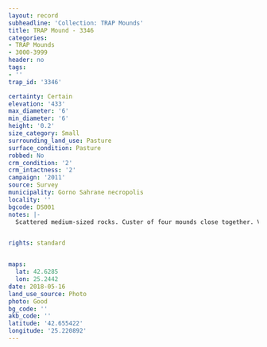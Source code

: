 ```yaml
---
layout: record
subheadline: 'Collection: TRAP Mounds'
title: TRAP Mound - 3346
categories:
- TRAP Mounds
- 3000-3999
header: no
tags:
- ''
trap_id: '3346'

certainty: Certain
elevation: '433'
max_diameter: '6'
min_diameter: '6'
height: '0.2'
size_category: Small
surrounding_land_use: Pasture
surface_condition: Pasture
robbed: No
crm_condition: '2'
crm_intactness: '2'
campaign: '2011'
source: Survey
municipality: Gorno Sahrane necropolis
locality: ''
bgcode: DS001
notes: |-
  Scattered medium-sized rocks. Custer of four mounds close together. Very small mound conjoined with 2 other nearby mounds.


rights: standard


maps:
  lat: 42.6285
  lon: 25.2442
date: 2018-05-16
land_use_source: Photo
photo: Good
bg_code: ''
akb_code: ''
latitude: '42.655422'
longitude: '25.220892'
---
```


